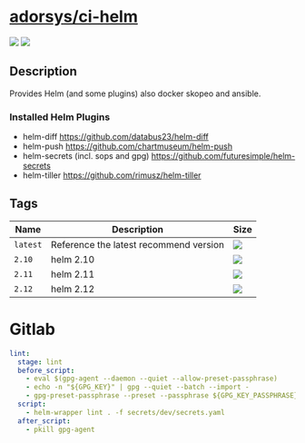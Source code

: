 # [adorsys/ci-helm](https://hub.docker.com/r/adorsys/ci-helm/)

![](https://img.shields.io/docker/pulls/adorsys/ci-helm.svg?logo=docker&style=flat-square)
![](https://img.shields.io/docker/stars/adorsys/ci-helm.svg?logo=docker&style=flat-square)

## Description

Provides Helm (and some plugins) also docker skopeo and ansible.

### Installed Helm Plugins

* helm-diff
  https://github.com/databus23/helm-diff
* helm-push
  https://github.com/chartmuseum/helm-push
* helm-secrets (incl. sops and gpg)
  https://github.com/futuresimple/helm-secrets
* helm-tiller
  https://github.com/rimusz/helm-tiller

## Tags

| Name | Description | Size |
| ---- | ----------- | ---- |
| `latest` | Reference the latest recommend version | ![](https://img.shields.io/microbadger/image-size/adorsys/ci-helm/latest.svg?style=flat-square) |
| `2.10` | helm 2.10 | ![](https://img.shields.io/microbadger/image-size/adorsys/ci-helm/2.12.svg?style=flat-square) |
| `2.11` | helm 2.11 | ![](https://img.shields.io/microbadger/image-size/adorsys/ci-helm/2.11.svg?style=flat-square) |
| `2.12` | helm 2.12 | ![](https://img.shields.io/microbadger/image-size/adorsys/ci-helm/2.10.svg?style=flat-square) |






# Gitlab

```yaml
lint:
  stage: lint
  before_script:
    - eval $(gpg-agent --daemon --quiet --allow-preset-passphrase)
    - echo -n "${GPG_KEY}" | gpg --quiet --batch --import -
    - gpg-preset-passphrase --preset --passphrase ${GPG_KEY_PASSPHRASE} $(gpg-keyid <(echo -n "${GPG_KEY}"))
  script:
    - helm-wrapper lint . -f secrets/dev/secrets.yaml
  after_script:
    - pkill gpg-agent
```
